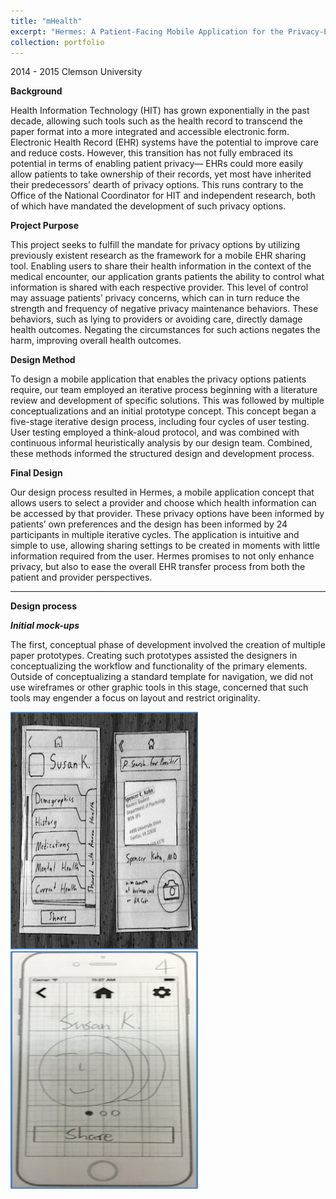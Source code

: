 ```yaml
---
title: "mHealth"
excerpt: "Hermes: A Patient-Facing Mobile Application for the Privacy-Enhanced Transfer of Electronic Health Records <br/><img src='/images/mHealth-t.png'>"
collection: portfolio
---
```

2014 - 2015  Clemson University

**Background**

Health Information Technology (HIT) has grown exponentially in the past decade, allowing such tools such as the health record to transcend the paper format into a more integrated and accessible electronic form. Electronic Health Record (EHR) systems have the potential to improve care and reduce costs. However, this transition has not fully embraced its potential in terms of enabling patient privacy— EHRs could more easily allow patients to take ownership of their records, yet most have inherited their predecessors’ dearth of privacy options. This runs contrary to the Office of the National Coordinator for HIT and independent research, both of which have mandated the development of such privacy options.

**Project Purpose**

This project seeks to fulfill the mandate for privacy options by utilizing previously existent research as the framework for a mobile EHR sharing tool. Enabling users to share their health information in the context of the medical encounter, our application grants patients the ability to control what information is shared with each respective provider. This level of control may assuage patients’ privacy concerns, which can in turn reduce the strength and frequency of negative privacy maintenance behaviors. These behaviors, such as lying to providers or avoiding care, directly damage health outcomes. Negating the circumstances for such actions negates the harm, improving overall health outcomes.

**Design Method**

To design a mobile application that enables the privacy options patients require, our team employed an iterative process beginning with a literature review and development of specific solutions. This was followed by multiple conceptualizations and an initial prototype concept. This concept began a five-stage iterative design process, including four cycles of user testing. User testing employed a think-aloud protocol, and was combined with continuous informal heuristically analysis by our design team. Combined, these methods informed the structured design and development process.

**Final Design**

Our design process resulted in Hermes, a mobile application concept that allows users to select a provider and choose which health information can be accessed by that provider. These privacy options have been informed by patients’ own preferences and the design has been informed by 24 participants in multiple iterative cycles. The application is intuitive and simple to use, allowing sharing settings to be created in moments with little information required from the user. Hermes promises to not only enhance privacy, but also to ease the overall EHR transfer process from both the patient and provider perspectives.

------------------------------------------------------------------------------------------------------------------------------------------

**Design process**

***Initial mock-ups***

The first, conceptual phase of development involved the creation of multiple paper prototypes. Creating such prototypes assisted the designers in conceptualizing the workflow and functionality of the primary elements. Outside of conceptualizing a standard template for navigation, we did not use wireframes or other graphic tools in this stage, concerned that such tools may engender a focus on layout and restrict originality. 

<img src=/images/mHealth-1.png width=300 height=380><img src=/images/mHealth-2.png width=300 height=380>
